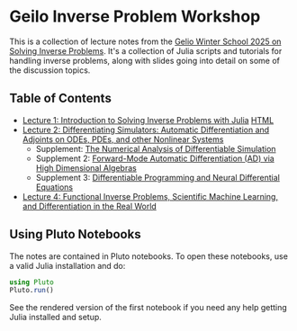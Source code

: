 # Geilo Inverse Problem Workshop

This is a collection of lecture notes from the [Gelio Winter School 2025 on Solving Inverse Problems](https://www.sintef.no/projectweb/geilowinterschool/2025-inverse-problems/). It's a collection of Julia scripts and tutorials for handling inverse problems, along with slides going into detail on some of the discussion topics.

## Table of Contents

* [Lecture 1: Introduction to Solving Inverse Problems with Julia](https://github.com/SciML/GeiloInverseProblemWorkshop/blob/main/Lecture1_Solving_Inverse_Problems_in_Julia.jl) [HTML](https://sciml.github.io/GeiloInverseProblemWorkshop/Lecture1_Solving_Inverse_Problems_in_Julia)
* [Lecture 2: Differentiating Simulators: Automatic Differentiation and Adjoints on ODEs, PDEs, and other Nonlinear Systems]()
    * Supplement: [The Numerical Analysis of Differentiable Simulation](https://docs.google.com/presentation/d/1fdloIWQx6i6IIVgzpHzeO-5jNseMN5jCyKfyYidAiMk/edit#slide=id.g2cd5a5f19a8_2_169)
    * Supplement 2: [Forward-Mode Automatic Differentiation (AD) via High Dimensional Algebras](https://book.sciml.ai/notes/08-Forward-Mode_Automatic_Differentiation_(AD)_via_High_Dimensional_Algebras/)
    * Supplement 3: [Differentiable Programming and Neural Differential Equations](https://book.sciml.ai/notes/11-Differentiable_Programming_and_Neural_Differential_Equations/)
* [Lecture 4: Functional Inverse Problems, Scientific Machine Learning, and Differentiation in the Real World](https://docs.google.com/presentation/d/1Ksdyp_Cs5fzCk3re4I1thFrWcH1fxSYBT2MxET4xtpo/edit?usp=sharing)

## Using Pluto Notebooks

The notes are contained in Pluto notebooks. To open these notebooks, use a valid Julia installation and do:

```julia
using Pluto
Pluto.run()
```

See the rendered version of the first notebook if you need any help getting Julia installed and setup.